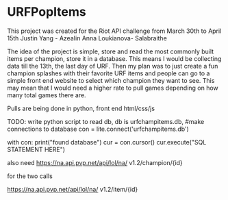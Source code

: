 # URFPopItems
This project was created for the Riot API challenge from March 30th to April 15th
Justin Yang - AzeaIin
Anna Loukianova- Salabraithe

The idea of the project is simple, store and read the most commonly built items per champion, store it in a database.
This means I would be collecting data till the 13th, the last day of URF. Then my plan was to just create a fun champion
splashes with their favorite URF items and people can go to a simple front end website to select which champion they want to see.
This may mean that I would need a higher rate to pull games depending on how many total games there are.

Pulls are being done in python, front end html/css/js


TODO:
write python script to read db, db is urfchampitems.db, 
#make connections to database
con = lite.connect('urfchampitems.db')

with con:
    print("found database")
    cur = con.cursor()
	cur.execute("SQL STATEMENT HERE")

also need 
https://na.api.pvp.net/api/lol/na/
v1.2/champion/{id}

for the two calls

https://na.api.pvp.net/api/lol/na/
v1.2/item/{id}
